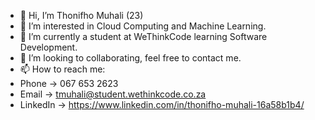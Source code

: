 - 👋 Hi, I’m Thonifho Muhali (23)
- 👀 I’m interested in Cloud Computing and Machine Learning.
- 🌱 I’m currently a student at WeThinkCode learning Software Development.
- 💞️ I’m looking to collaborating, feel free to contact me.
- 📫 How to reach me: 
-   Phone -> 067 653 2623 
-   Email -> tmuhali@student.wethinkcode.co.za
-   LinkedIn -> https://www.linkedin.com/in/thonifho-muhali-16a58b1b4/

<!---
tony-rsa/tony-rsa is a ✨ special ✨ repository because its `README.md` (this file) appears on your GitHub profile.
You can click the Preview link to take a look at your changes.
--->
